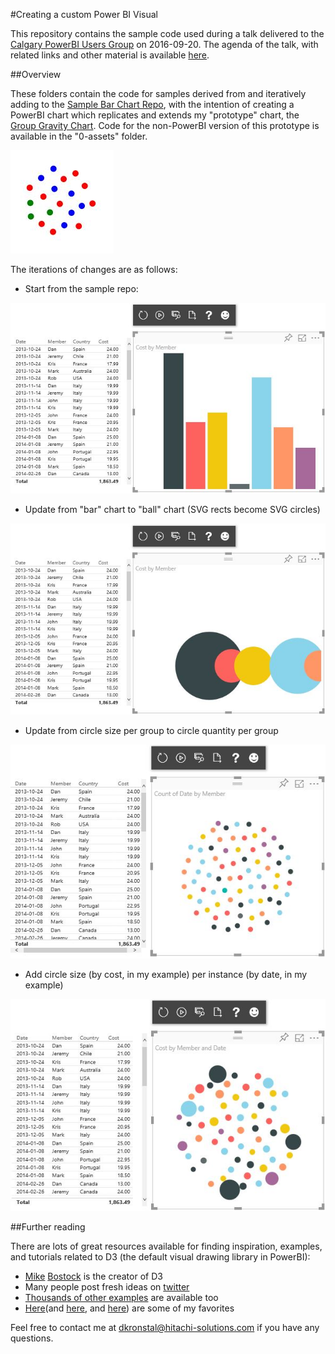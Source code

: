 #Creating a custom Power BI Visual

This repository contains the sample code used during a talk delivered to the [Calgary PowerBI Users Group](https://yycpug.tidyhq.com/) on 2016-09-20. The agenda of the talk, with related links and other material is available [here](http://dankronstal.azurewebsites.net/pbidemo/index.html).

##Overview

These folders contain the code for samples derived from and iteratively adding to the [Sample Bar Chart Repo](https://github.com/Microsoft/PowerBI-visuals-sampleBarChart), with the intention of creating a PowerBI chart which replicates and extends my "prototype" chart, the [Group Gravity Chart](http://dankronstal.azurewebsites.net/pbidemo/samples/groupGravity.html). Code for the non-PowerBI version of this prototype is available in the "0-assets" folder.

![](0-assets/groupGravityChartProto.jpg)

The iterations of changes are as follows:

* Start from the sample repo:

![](0-assets/barChartSample.jpg)

* Update from "bar" chart to "ball" chart (SVG rects become SVG circles)

![](0-assets/ballChart.jpg)

* Update from circle size per group to circle quantity per group

![](0-assets/groupGravityChart.jpg)

* Add circle size (by cost, in my example) per instance (by date, in my example)

![](0-assets/groupGravitySizeChart.jpg)

##Further reading

There are lots of great resources available for finding inspiration, examples, and tutorials related to D3 (the default visual drawing library in PowerBI):
* [Mike](http://bl.ocks.org/mbostock) [Bostock](https://bost.ocks.org/mike/) is the creator of D3
* Many people post fresh ideas on [twitter](https://twitter.com/hashtag/d3js)
* [Thousands of other examples](http://techslides.com/over-2000-d3-js-examples-and-demos) are available too
* [Here](http://www.janwillemtulp.com/water/)(and [here](http://www.visualcinnamon.com/2015/08/stretched-chord.html), and [here](http://tulpinteractive.com/close-votes/)) are some of my favorites

Feel free to contact me at dkronstal@hitachi-solutions.com if you have any questions.